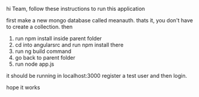 hi Team,
follow these instructions to run this application

first make a new mongo database called meanauth. thats it, you don't have to create a collection.
then
1. run npm install inside parent folder
2. cd into angularsrc and run npm install there
3. run ng build command
4. go back to parent folder
5. run node app.js

it should be running in localhost:3000
register a test user and then login.

hope it works
